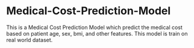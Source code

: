 # Medical-Cost-Prediction-Model
This is a Medical Cost Prediction Model which predict the medical cost based on patient age, sex, bmi, and other features. This model is train on real world dataset.
